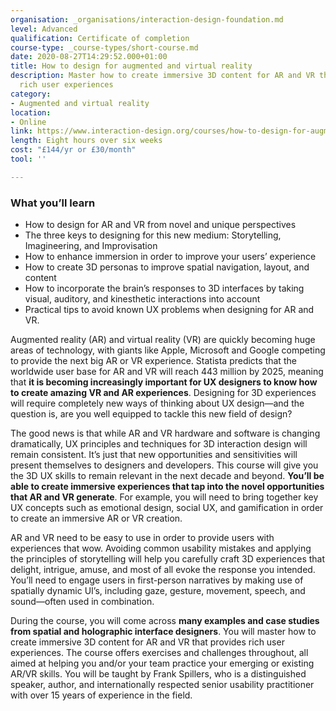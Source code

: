 ```yaml
---
organisation: _organisations/interaction-design-foundation.md
level: Advanced
qualification: Certificate of completion
course-type: _course-types/short-course.md
date: 2020-08-27T14:29:52.000+01:00
title: How to design for augmented and virtual reality
description: Master how to create immersive 3D content for AR and VR that provides
  rich user experiences
category:
- Augmented and virtual reality
location:
- Online
link: https://www.interaction-design.org/courses/how-to-design-for-augmented-and-virtual-reality
length: Eight hours over six weeks
cost: "£144/yr or £30/month"
tool: ''

---
```

### What you’ll learn

* How to design for AR and VR from novel and unique perspectives
* The three keys to designing for this new medium: Storytelling, Imagineering, and Improvisation
* How to enhance immersion in order to improve your users’ experience
* How to create 3D personas to improve spatial navigation, layout, and content
* How to incorporate the brain’s responses to 3D interfaces by taking visual, auditory, and kinesthetic interactions into account
* Practical tips to avoid known UX problems when designing for AR and VR.

Augmented reality (AR) and virtual reality (VR) are quickly becoming huge areas of technology, with giants like Apple, Microsoft and Google competing to provide the next big AR or VR experience. Statista predicts that the worldwide user base for AR and VR will reach 443 million by 2025, meaning that **it is becoming increasingly important for UX designers to know how to create amazing VR and AR experiences**. Designing for 3D experiences will require completely new ways of thinking about UX design—and the question is, are you well equipped to tackle this new field of design?

The good news is that while AR and VR hardware and software is changing dramatically, UX principles and techniques for 3D interaction design will remain consistent. It’s just that new opportunities and sensitivities will present themselves to designers and developers. This course will give you the 3D UX skills to remain relevant in the next decade and beyond. **You’ll be able to create immersive experiences that tap into the novel opportunities that AR and VR generate**. For example, you will need to bring together key UX concepts such as emotional design, social UX, and gamification in order to create an immersive AR or VR creation.

AR and VR need to be easy to use in order to provide users with experiences that wow. Avoiding common usability mistakes and applying the principles of storytelling will help you carefully craft 3D experiences that delight, intrigue, amuse, and most of all evoke the response you intended. You’ll need to engage users in first-person narratives by making use of spatially dynamic UI’s, including gaze, gesture, movement, speech, and sound—often used in combination.

During the course, you will come across **many examples and case studies from spatial and holographic interface designers**. You will master how to create immersive 3D content for AR and VR that provides rich user experiences. The course offers exercises and challenges throughout, all aimed at helping you and/or your team practice your emerging or existing AR/VR skills. You will be taught by Frank Spillers, who is a distinguished speaker, author, and internationally respected senior usability practitioner with over 15 years of experience in the field.